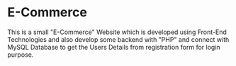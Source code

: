 # E-Commerce

This is a small "E-Commerce" Website which is  developed using Front-End Technologies 
and also develop some backend with "PHP" and connect with MySQL Database to 
get the Users Details from registration form for login purpose.
